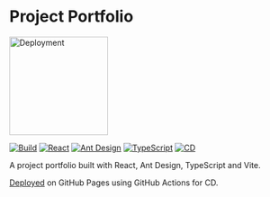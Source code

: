 # Project Portfolio

[<img src="https://img.shields.io/badge/Deployment-GitHub%20Pages-success" alt="Deployment" width="175">](https://ritindev.github.io/project-portfolio/)

[<img src="https://img.shields.io/badge/Build-Vite-informational" alt="Build">](https://vitejs.dev/) [<img src="https://img.shields.io/badge/React-17.0.2-informational" alt="React">](https://reactjs.org/) [<img src="https://img.shields.io/badge/Ant%20Design-4.16.13-informational" alt="Ant Design">](https://ant.design/) [<img src="https://img.shields.io/badge/TypeScript-4.3.5-informational" alt="TypeScript">](https://www.typescriptlang.org/) [<img src="https://img.shields.io/badge/CD-GitHub%20Actions-informational" alt="CD">](https://github.com/features/actions)

A project portfolio built with React, Ant Design, TypeScript and Vite.

[Deployed](https://ritindev.github.io/project-portfolio/) on GitHub Pages using GitHub Actions for CD.